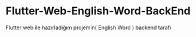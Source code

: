 # Flutter-Web-English-Word-BackEnd
Flutter web ile hazırladığım projemin( English Word ) backend tarafı 

